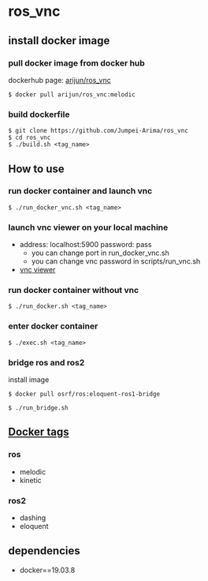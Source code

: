 # ros_vnc

## install docker image

### pull docker image from docker hub
dockerhub page: [arijun/ros_vnc](https://hub.docker.com/repository/docker/arijun/ros_vnc)
```
$ docker pull arijun/ros_vnc:melodic
```

### build dockerfile
```
$ git clone https://github.com/Jumpei-Arima/ros_vnc
$ cd ros_vnc
$ ./build.sh <tag_name>
```

## How to use
### run docker container and launch vnc
```
$ ./run_docker_vnc.sh <tag_name>
```

### launch vnc viewer on your local machine
- address: localhost:5900 password: pass
    - you can change port in run_docker_vnc.sh
    - you can change vnc password in scripts/run_vnc.sh
- [vnc viewer](https://chrome.google.com/webstore/detail/vnc%C2%AE-viewer-for-google-ch/iabmpiboiopbgfabjmgeedhcmjenhbla?utm_source=chrome-ntp-launcher)

### run docker container without vnc
```
$ ./run_docker.sh <tag_name>
```

### enter docker container
```
$ ./exec.sh <tag_name>
```

### bridge ros and ros2
install image
```
$ docker pull osrf/ros:eloquent-ros1-bridge
```

```
$ ./run_bridge.sh
```

## [Docker tags](https://hub.docker.com/repository/docker/arijun/ros_vnc/tags?page=1)
### ros
- melodic
- kinetic

### ros2
- dashing
- eloquent

## dependencies
- docker==19.03.8

